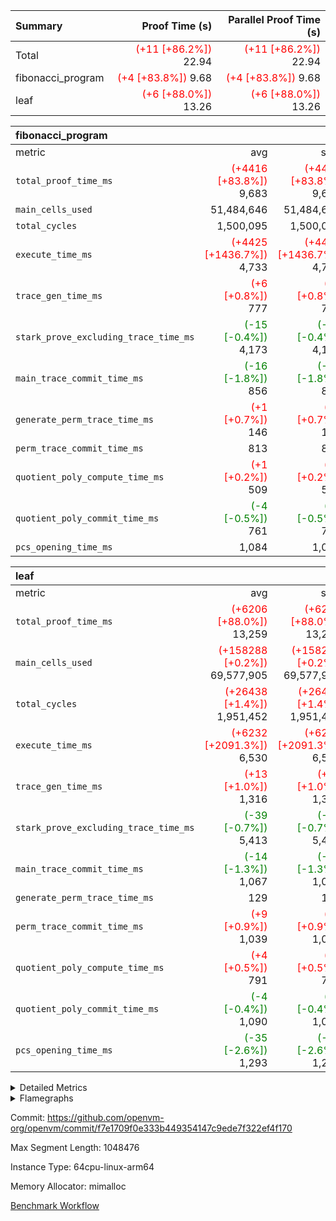 | Summary | Proof Time (s) | Parallel Proof Time (s) |
|:---|---:|---:|
| Total | <span style='color: red'>(+11 [+86.2%])</span> 22.94 | <span style='color: red'>(+11 [+86.2%])</span> 22.94 |
| fibonacci_program | <span style='color: red'>(+4 [+83.8%])</span> 9.68 | <span style='color: red'>(+4 [+83.8%])</span> 9.68 |
| leaf | <span style='color: red'>(+6 [+88.0%])</span> 13.26 | <span style='color: red'>(+6 [+88.0%])</span> 13.26 |


| fibonacci_program |||||
|:---|---:|---:|---:|---:|
|metric|avg|sum|max|min|
| `total_proof_time_ms ` | <span style='color: red'>(+4416 [+83.8%])</span> 9,683 | <span style='color: red'>(+4416 [+83.8%])</span> 9,683 | <span style='color: red'>(+4416 [+83.8%])</span> 9,683 | <span style='color: red'>(+4416 [+83.8%])</span> 9,683 |
| `main_cells_used     ` |  51,484,646 |  51,484,646 |  51,484,646 |  51,484,646 |
| `total_cycles        ` |  1,500,095 |  1,500,095 |  1,500,095 |  1,500,095 |
| `execute_time_ms     ` | <span style='color: red'>(+4425 [+1436.7%])</span> 4,733 | <span style='color: red'>(+4425 [+1436.7%])</span> 4,733 | <span style='color: red'>(+4425 [+1436.7%])</span> 4,733 | <span style='color: red'>(+4425 [+1436.7%])</span> 4,733 |
| `trace_gen_time_ms   ` | <span style='color: red'>(+6 [+0.8%])</span> 777 | <span style='color: red'>(+6 [+0.8%])</span> 777 | <span style='color: red'>(+6 [+0.8%])</span> 777 | <span style='color: red'>(+6 [+0.8%])</span> 777 |
| `stark_prove_excluding_trace_time_ms` | <span style='color: green'>(-15 [-0.4%])</span> 4,173 | <span style='color: green'>(-15 [-0.4%])</span> 4,173 | <span style='color: green'>(-15 [-0.4%])</span> 4,173 | <span style='color: green'>(-15 [-0.4%])</span> 4,173 |
| `main_trace_commit_time_ms` | <span style='color: green'>(-16 [-1.8%])</span> 856 | <span style='color: green'>(-16 [-1.8%])</span> 856 | <span style='color: green'>(-16 [-1.8%])</span> 856 | <span style='color: green'>(-16 [-1.8%])</span> 856 |
| `generate_perm_trace_time_ms` | <span style='color: red'>(+1 [+0.7%])</span> 146 | <span style='color: red'>(+1 [+0.7%])</span> 146 | <span style='color: red'>(+1 [+0.7%])</span> 146 | <span style='color: red'>(+1 [+0.7%])</span> 146 |
| `perm_trace_commit_time_ms` |  813 |  813 |  813 |  813 |
| `quotient_poly_compute_time_ms` | <span style='color: red'>(+1 [+0.2%])</span> 509 | <span style='color: red'>(+1 [+0.2%])</span> 509 | <span style='color: red'>(+1 [+0.2%])</span> 509 | <span style='color: red'>(+1 [+0.2%])</span> 509 |
| `quotient_poly_commit_time_ms` | <span style='color: green'>(-4 [-0.5%])</span> 761 | <span style='color: green'>(-4 [-0.5%])</span> 761 | <span style='color: green'>(-4 [-0.5%])</span> 761 | <span style='color: green'>(-4 [-0.5%])</span> 761 |
| `pcs_opening_time_ms ` |  1,084 |  1,084 |  1,084 |  1,084 |

| leaf |||||
|:---|---:|---:|---:|---:|
|metric|avg|sum|max|min|
| `total_proof_time_ms ` | <span style='color: red'>(+6206 [+88.0%])</span> 13,259 | <span style='color: red'>(+6206 [+88.0%])</span> 13,259 | <span style='color: red'>(+6206 [+88.0%])</span> 13,259 | <span style='color: red'>(+6206 [+88.0%])</span> 13,259 |
| `main_cells_used     ` | <span style='color: red'>(+158288 [+0.2%])</span> 69,577,905 | <span style='color: red'>(+158288 [+0.2%])</span> 69,577,905 | <span style='color: red'>(+158288 [+0.2%])</span> 69,577,905 | <span style='color: red'>(+158288 [+0.2%])</span> 69,577,905 |
| `total_cycles        ` | <span style='color: red'>(+26438 [+1.4%])</span> 1,951,452 | <span style='color: red'>(+26438 [+1.4%])</span> 1,951,452 | <span style='color: red'>(+26438 [+1.4%])</span> 1,951,452 | <span style='color: red'>(+26438 [+1.4%])</span> 1,951,452 |
| `execute_time_ms     ` | <span style='color: red'>(+6232 [+2091.3%])</span> 6,530 | <span style='color: red'>(+6232 [+2091.3%])</span> 6,530 | <span style='color: red'>(+6232 [+2091.3%])</span> 6,530 | <span style='color: red'>(+6232 [+2091.3%])</span> 6,530 |
| `trace_gen_time_ms   ` | <span style='color: red'>(+13 [+1.0%])</span> 1,316 | <span style='color: red'>(+13 [+1.0%])</span> 1,316 | <span style='color: red'>(+13 [+1.0%])</span> 1,316 | <span style='color: red'>(+13 [+1.0%])</span> 1,316 |
| `stark_prove_excluding_trace_time_ms` | <span style='color: green'>(-39 [-0.7%])</span> 5,413 | <span style='color: green'>(-39 [-0.7%])</span> 5,413 | <span style='color: green'>(-39 [-0.7%])</span> 5,413 | <span style='color: green'>(-39 [-0.7%])</span> 5,413 |
| `main_trace_commit_time_ms` | <span style='color: green'>(-14 [-1.3%])</span> 1,067 | <span style='color: green'>(-14 [-1.3%])</span> 1,067 | <span style='color: green'>(-14 [-1.3%])</span> 1,067 | <span style='color: green'>(-14 [-1.3%])</span> 1,067 |
| `generate_perm_trace_time_ms` |  129 |  129 |  129 |  129 |
| `perm_trace_commit_time_ms` | <span style='color: red'>(+9 [+0.9%])</span> 1,039 | <span style='color: red'>(+9 [+0.9%])</span> 1,039 | <span style='color: red'>(+9 [+0.9%])</span> 1,039 | <span style='color: red'>(+9 [+0.9%])</span> 1,039 |
| `quotient_poly_compute_time_ms` | <span style='color: red'>(+4 [+0.5%])</span> 791 | <span style='color: red'>(+4 [+0.5%])</span> 791 | <span style='color: red'>(+4 [+0.5%])</span> 791 | <span style='color: red'>(+4 [+0.5%])</span> 791 |
| `quotient_poly_commit_time_ms` | <span style='color: green'>(-4 [-0.4%])</span> 1,090 | <span style='color: green'>(-4 [-0.4%])</span> 1,090 | <span style='color: green'>(-4 [-0.4%])</span> 1,090 | <span style='color: green'>(-4 [-0.4%])</span> 1,090 |
| `pcs_opening_time_ms ` | <span style='color: green'>(-35 [-2.6%])</span> 1,293 | <span style='color: green'>(-35 [-2.6%])</span> 1,293 | <span style='color: green'>(-35 [-2.6%])</span> 1,293 | <span style='color: green'>(-35 [-2.6%])</span> 1,293 |



<details>
<summary>Detailed Metrics</summary>

| group | num_segments | keygen_time_ms | commit_exe_time_ms |
| --- | --- | --- | --- |
| fibonacci_program | 1 | 407 | 5 | 

| group | air_name | quotient_deg | interactions | constraints |
| --- | --- | --- | --- | --- |
| fibonacci_program | AccessAdapterAir<16> | 4 | 5 | 11 | 
| fibonacci_program | AccessAdapterAir<2> | 4 | 5 | 11 | 
| fibonacci_program | AccessAdapterAir<32> | 4 | 5 | 11 | 
| fibonacci_program | AccessAdapterAir<4> | 4 | 5 | 11 | 
| fibonacci_program | AccessAdapterAir<64> | 4 | 5 | 11 | 
| fibonacci_program | AccessAdapterAir<8> | 4 | 5 | 11 | 
| fibonacci_program | BitwiseOperationLookupAir<8> | 2 | 2 | 4 | 
| fibonacci_program | MemoryMerkleAir<8> | 4 | 4 | 38 | 
| fibonacci_program | PersistentBoundaryAir<8> | 4 | 3 | 5 | 
| fibonacci_program | PhantomAir | 4 | 3 | 4 | 
| fibonacci_program | Poseidon2PeripheryAir<BabyBearParameters>, 1> | 2 | 1 | 286 | 
| fibonacci_program | ProgramAir | 1 | 1 | 4 | 
| fibonacci_program | RangeTupleCheckerAir<2> | 1 | 1 | 4 | 
| fibonacci_program | Rv32HintStoreAir | 4 | 19 | 21 | 
| fibonacci_program | VariableRangeCheckerAir | 1 | 1 | 4 | 
| fibonacci_program | VmAirWrapper<Rv32BaseAluAdapterAir, BaseAluCoreAir<4, 8> | 4 | 19 | 30 | 
| fibonacci_program | VmAirWrapper<Rv32BaseAluAdapterAir, LessThanCoreAir<4, 8> | 4 | 17 | 35 | 
| fibonacci_program | VmAirWrapper<Rv32BaseAluAdapterAir, ShiftCoreAir<4, 8> | 4 | 23 | 84 | 
| fibonacci_program | VmAirWrapper<Rv32BranchAdapterAir, BranchEqualCoreAir<4> | 4 | 11 | 17 | 
| fibonacci_program | VmAirWrapper<Rv32BranchAdapterAir, BranchLessThanCoreAir<4, 8> | 4 | 13 | 32 | 
| fibonacci_program | VmAirWrapper<Rv32CondRdWriteAdapterAir, Rv32JalLuiCoreAir> | 4 | 10 | 15 | 
| fibonacci_program | VmAirWrapper<Rv32JalrAdapterAir, Rv32JalrCoreAir> | 4 | 16 | 16 | 
| fibonacci_program | VmAirWrapper<Rv32LoadStoreAdapterAir, LoadSignExtendCoreAir<4, 8> | 4 | 18 | 21 | 
| fibonacci_program | VmAirWrapper<Rv32LoadStoreAdapterAir, LoadStoreCoreAir<4> | 4 | 17 | 27 | 
| fibonacci_program | VmAirWrapper<Rv32MultAdapterAir, DivRemCoreAir<4, 8> | 4 | 25 | 72 | 
| fibonacci_program | VmAirWrapper<Rv32MultAdapterAir, MulHCoreAir<4, 8> | 4 | 24 | 23 | 
| fibonacci_program | VmAirWrapper<Rv32MultAdapterAir, MultiplicationCoreAir<4, 8> | 4 | 19 | 13 | 
| fibonacci_program | VmAirWrapper<Rv32RdWriteAdapterAir, Rv32AuipcCoreAir> | 4 | 11 | 12 | 
| fibonacci_program | VmConnectorAir | 4 | 3 | 8 | 
| leaf | AccessAdapterAir<2> | 4 | 5 | 11 | 
| leaf | AccessAdapterAir<4> | 4 | 5 | 11 | 
| leaf | AccessAdapterAir<8> | 4 | 5 | 11 | 
| leaf | FriReducedOpeningAir | 4 | 31 | 52 | 
| leaf | NativePoseidon2Air<BabyBearParameters>, 1> | 4 | 176 | 555 | 
| leaf | PhantomAir | 4 | 3 | 4 | 
| leaf | ProgramAir | 1 | 1 | 4 | 
| leaf | VariableRangeCheckerAir | 1 | 1 | 4 | 
| leaf | VmAirWrapper<AluNativeAdapterAir, FieldArithmeticCoreAir> | 4 | 15 | 23 | 
| leaf | VmAirWrapper<BranchNativeAdapterAir, BranchEqualCoreAir<1> | 4 | 11 | 22 | 
| leaf | VmAirWrapper<JalNativeAdapterAir, JalCoreAir> | 4 | 7 | 6 | 
| leaf | VmAirWrapper<NativeAdapterAir<2, 0>, PublicValuesCoreAir> | 4 | 11 | 23 | 
| leaf | VmAirWrapper<NativeLoadStoreAdapterAir<1>, NativeLoadStoreCoreAir<1> | 4 | 15 | 16 | 
| leaf | VmAirWrapper<NativeLoadStoreAdapterAir<4>, NativeLoadStoreCoreAir<4> | 4 | 15 | 16 | 
| leaf | VmAirWrapper<NativeVectorizedAdapterAir<4>, FieldExtensionCoreAir> | 4 | 15 | 23 | 
| leaf | VmConnectorAir | 4 | 3 | 8 | 
| leaf | VolatileBoundaryAir | 4 | 4 | 16 | 

| group | air_name | dsl_ir | idx | opcode | cells_used |
| --- | --- | --- | --- | --- | --- |
| leaf | <AluNativeAdapterAir,FieldArithmeticCoreAir> |  | 0 | ADD | 29 | 
| leaf | <AluNativeAdapterAir,FieldArithmeticCoreAir> | AddEFFI | 0 | ADD | 36,424 | 
| leaf | <AluNativeAdapterAir,FieldArithmeticCoreAir> | AddEFI | 0 | ADD | 19,604 | 
| leaf | <AluNativeAdapterAir,FieldArithmeticCoreAir> | AddEI | 0 | ADD | 872,320 | 
| leaf | <AluNativeAdapterAir,FieldArithmeticCoreAir> | AddF | 0 | ADD | 151,235 | 
| leaf | <AluNativeAdapterAir,FieldArithmeticCoreAir> | AddFI | 0 | ADD | 456,228 | 
| leaf | <AluNativeAdapterAir,FieldArithmeticCoreAir> | AddV | 0 | ADD | 1,238,532 | 
| leaf | <AluNativeAdapterAir,FieldArithmeticCoreAir> | AddVI | 0 | ADD | 2,889,096 | 
| leaf | <AluNativeAdapterAir,FieldArithmeticCoreAir> | Alloc | 0 | ADD | 3,122,198 | 
| leaf | <AluNativeAdapterAir,FieldArithmeticCoreAir> | Alloc | 0 | MUL | 863,678 | 
| leaf | <AluNativeAdapterAir,FieldArithmeticCoreAir> | CastFV | 0 | ADD | 4,350 | 
| leaf | <AluNativeAdapterAir,FieldArithmeticCoreAir> | DivEIN | 0 | ADD | 22,156 | 
| leaf | <AluNativeAdapterAir,FieldArithmeticCoreAir> | DivF | 0 | DIV | 214,368 | 
| leaf | <AluNativeAdapterAir,FieldArithmeticCoreAir> | DivFIN | 0 | DIV | 11,629 | 
| leaf | <AluNativeAdapterAir,FieldArithmeticCoreAir> | ImmE | 0 | ADD | 94,192 | 
| leaf | <AluNativeAdapterAir,FieldArithmeticCoreAir> | ImmF | 0 | ADD | 181,105 | 
| leaf | <AluNativeAdapterAir,FieldArithmeticCoreAir> | ImmV | 0 | ADD | 155,759 | 
| leaf | <AluNativeAdapterAir,FieldArithmeticCoreAir> | LoadE | 0 | ADD | 331,296 | 
| leaf | <AluNativeAdapterAir,FieldArithmeticCoreAir> | LoadE | 0 | MUL | 331,296 | 
| leaf | <AluNativeAdapterAir,FieldArithmeticCoreAir> | LoadF | 0 | ADD | 432,448 | 
| leaf | <AluNativeAdapterAir,FieldArithmeticCoreAir> | LoadF | 0 | MUL | 288,231 | 
| leaf | <AluNativeAdapterAir,FieldArithmeticCoreAir> | LoadHeapPtr | 0 | ADD | 29 | 
| leaf | <AluNativeAdapterAir,FieldArithmeticCoreAir> | LoadV | 0 | ADD | 1,441,445 | 
| leaf | <AluNativeAdapterAir,FieldArithmeticCoreAir> | LoadV | 0 | MUL | 1,291,254 | 
| leaf | <AluNativeAdapterAir,FieldArithmeticCoreAir> | MulEF | 0 | MUL | 141,752 | 
| leaf | <AluNativeAdapterAir,FieldArithmeticCoreAir> | MulEFI | 0 | MUL | 14,848 | 
| leaf | <AluNativeAdapterAir,FieldArithmeticCoreAir> | MulEI | 0 | ADD | 114,956 | 
| leaf | <AluNativeAdapterAir,FieldArithmeticCoreAir> | MulF | 0 | MUL | 1,000,471 | 
| leaf | <AluNativeAdapterAir,FieldArithmeticCoreAir> | MulFI | 0 | MUL | 134,502 | 
| leaf | <AluNativeAdapterAir,FieldArithmeticCoreAir> | MulVI | 0 | MUL | 347,188 | 
| leaf | <AluNativeAdapterAir,FieldArithmeticCoreAir> | NegE | 0 | MUL | 4,408 | 
| leaf | <AluNativeAdapterAir,FieldArithmeticCoreAir> | StoreE | 0 | ADD | 282,576 | 
| leaf | <AluNativeAdapterAir,FieldArithmeticCoreAir> | StoreE | 0 | MUL | 282,576 | 
| leaf | <AluNativeAdapterAir,FieldArithmeticCoreAir> | StoreF | 0 | ADD | 28,768 | 
| leaf | <AluNativeAdapterAir,FieldArithmeticCoreAir> | StoreF | 0 | MUL | 17,980 | 
| leaf | <AluNativeAdapterAir,FieldArithmeticCoreAir> | StoreHeapPtr | 0 | ADD | 29 | 
| leaf | <AluNativeAdapterAir,FieldArithmeticCoreAir> | StoreV | 0 | ADD | 437,001 | 
| leaf | <AluNativeAdapterAir,FieldArithmeticCoreAir> | StoreV | 0 | MUL | 293,567 | 
| leaf | <AluNativeAdapterAir,FieldArithmeticCoreAir> | SubEF | 0 | ADD | 549,492 | 
| leaf | <AluNativeAdapterAir,FieldArithmeticCoreAir> | SubEF | 0 | SUB | 183,164 | 
| leaf | <AluNativeAdapterAir,FieldArithmeticCoreAir> | SubEFI | 0 | ADD | 8,700 | 
| leaf | <AluNativeAdapterAir,FieldArithmeticCoreAir> | SubEI | 0 | ADD | 44,312 | 
| leaf | <AluNativeAdapterAir,FieldArithmeticCoreAir> | SubFI | 0 | SUB | 133,951 | 
| leaf | <AluNativeAdapterAir,FieldArithmeticCoreAir> | SubV | 0 | SUB | 197,867 | 
| leaf | <AluNativeAdapterAir,FieldArithmeticCoreAir> | SubVI | 0 | SUB | 28,971 | 
| leaf | <AluNativeAdapterAir,FieldArithmeticCoreAir> | SubVIN | 0 | SUB | 24,360 | 
| leaf | <AluNativeAdapterAir,FieldArithmeticCoreAir> | UnsafeCastVF | 0 | ADD | 3,625 | 
| leaf | <AluNativeAdapterAir,FieldArithmeticCoreAir> | ZipFor | 0 | ADD | 9,290,759 | 
| leaf | <BranchNativeAdapterAir,BranchEqualCoreAir<1>> | AssertEqE | 0 | BNE | 5,612 | 
| leaf | <BranchNativeAdapterAir,BranchEqualCoreAir<1>> | AssertEqEI | 0 | BNE | 92 | 
| leaf | <BranchNativeAdapterAir,BranchEqualCoreAir<1>> | AssertEqF | 0 | BNE | 109,848 | 
| leaf | <BranchNativeAdapterAir,BranchEqualCoreAir<1>> | AssertEqV | 0 | BNE | 33,764 | 
| leaf | <BranchNativeAdapterAir,BranchEqualCoreAir<1>> | AssertEqVI | 0 | BNE | 5,957 | 
| leaf | <BranchNativeAdapterAir,BranchEqualCoreAir<1>> | AssertNonZero | 0 | BEQ | 23 | 
| leaf | <BranchNativeAdapterAir,BranchEqualCoreAir<1>> | IfEq | 0 | BNE | 3,220 | 
| leaf | <BranchNativeAdapterAir,BranchEqualCoreAir<1>> | IfEqI | 0 | BNE | 580,773 | 
| leaf | <BranchNativeAdapterAir,BranchEqualCoreAir<1>> | IfNe | 0 | BEQ | 3,289 | 
| leaf | <BranchNativeAdapterAir,BranchEqualCoreAir<1>> | IfNeI | 0 | BEQ | 2,185 | 
| leaf | <BranchNativeAdapterAir,BranchEqualCoreAir<1>> | ZipFor | 0 | BNE | 6,703,511 | 
| leaf | <JalNativeAdapterAir,JalCoreAir> |  | 0 | JAL | 9 | 
| leaf | <JalNativeAdapterAir,JalCoreAir> | IfEqI | 0 | JAL | 79,110 | 
| leaf | <JalNativeAdapterAir,JalCoreAir> | IfNe | 0 | JAL | 27 | 
| leaf | <JalNativeAdapterAir,JalCoreAir> | ZipFor | 0 | JAL | 297,801 | 
| leaf | <NativeAdapterAir<2, 0>,PublicValuesCoreAir> | Publish | 0 | PUBLISH | 828 | 
| leaf | <NativeLoadStoreAdapterAir<1>,NativeLoadStoreCoreAir<1>> | LoadF | 0 | LOADW | 679,008 | 
| leaf | <NativeLoadStoreAdapterAir<1>,NativeLoadStoreCoreAir<1>> | LoadV | 0 | LOADW | 3,290,672 | 
| leaf | <NativeLoadStoreAdapterAir<1>,NativeLoadStoreCoreAir<1>> | StoreF | 0 | STOREW | 196,746 | 
| leaf | <NativeLoadStoreAdapterAir<1>,NativeLoadStoreCoreAir<1>> | StoreHintWord | 0 | HINT_STOREW | 4,826,910 | 
| leaf | <NativeLoadStoreAdapterAir<1>,NativeLoadStoreCoreAir<1>> | StoreV | 0 | STOREW | 1,363,296 | 
| leaf | <NativeLoadStoreAdapterAir<4>,NativeLoadStoreCoreAir<4>> | LoadE | 0 | LOADW | 838,488 | 
| leaf | <NativeLoadStoreAdapterAir<4>,NativeLoadStoreCoreAir<4>> | StoreE | 0 | STOREW | 470,363 | 
| leaf | <NativeVectorizedAdapterAir<4>,FieldExtensionCoreAir> | AddE | 0 | FE4ADD | 488,072 | 
| leaf | <NativeVectorizedAdapterAir<4>,FieldExtensionCoreAir> | DivE | 0 | BBE4DIV | 271,168 | 
| leaf | <NativeVectorizedAdapterAir<4>,FieldExtensionCoreAir> | DivEIN | 0 | BBE4DIV | 7,258 | 
| leaf | <NativeVectorizedAdapterAir<4>,FieldExtensionCoreAir> | MulE | 0 | BBE4MUL | 915,154 | 
| leaf | <NativeVectorizedAdapterAir<4>,FieldExtensionCoreAir> | MulEI | 0 | BBE4MUL | 37,658 | 
| leaf | <NativeVectorizedAdapterAir<4>,FieldExtensionCoreAir> | SubE | 0 | FE4SUB | 120,574 | 
| leaf | FriReducedOpeningAir | FriReducedOpening | 0 | FRI_REDUCED_OPENING | 2,574,600 | 
| leaf | PhantomAir | CT-ExtractPublicValuesCommit | 0 | PHANTOM | 12 | 
| leaf | PhantomAir | CT-HintOpenedValues | 0 | PHANTOM | 4,032 | 
| leaf | PhantomAir | CT-HintOpening | 0 | PHANTOM | 12 | 
| leaf | PhantomAir | CT-HintOpeningProof | 0 | PHANTOM | 4,032 | 
| leaf | PhantomAir | CT-InitializePcsConst | 0 | PHANTOM | 12 | 
| leaf | PhantomAir | CT-ReadProofsFromInput | 0 | PHANTOM | 12 | 
| leaf | PhantomAir | CT-VerifyProofs | 0 | PHANTOM | 12 | 
| leaf | PhantomAir | CT-cache-generator-powers | 0 | PHANTOM | 4,032 | 
| leaf | PhantomAir | CT-compute-reduced-opening | 0 | PHANTOM | 4,032 | 
| leaf | PhantomAir | CT-exp-reverse-bits-len | 0 | PHANTOM | 53,424 | 
| leaf | PhantomAir | CT-pre-compute-alpha-pows | 0 | PHANTOM | 12 | 
| leaf | PhantomAir | CT-single-reduced-opening-eval | 0 | PHANTOM | 75,096 | 
| leaf | PhantomAir | CT-stage-c-build-rounds | 0 | PHANTOM | 12 | 
| leaf | PhantomAir | CT-stage-d-verifier-verify | 0 | PHANTOM | 12 | 
| leaf | PhantomAir | CT-stage-d-verify-pcs | 0 | PHANTOM | 12 | 
| leaf | PhantomAir | CT-stage-e-verify-constraints | 0 | PHANTOM | 12 | 
| leaf | PhantomAir | CT-verify-batch | 0 | PHANTOM | 4,032 | 
| leaf | PhantomAir | CT-verify-batch-ext | 0 | PHANTOM | 10,080 | 
| leaf | PhantomAir | CT-verify-query | 0 | PHANTOM | 504 | 
| leaf | PhantomAir | HintBitsF | 0 | PHANTOM | 894 | 
| leaf | PhantomAir | HintInputVec | 0 | PHANTOM | 144,294 | 
| leaf | VerifyBatchAir | Poseidon2CompressBabyBear | 0 | COMP_POS2 | 10,773 | 
| leaf | VerifyBatchAir | Poseidon2PermuteBabyBear | 0 | PERM_POS2 | 20,349 | 
| leaf | VerifyBatchAir | VerifyBatchExt | 0 | VERIFY_BATCH | 4,524,660 | 
| leaf | VerifyBatchAir | VerifyBatchFelt | 0 | VERIFY_BATCH | 5,815,026 | 

| group | air_name | dsl_ir | opcode | segment | cells_used |
| --- | --- | --- | --- | --- | --- |
| fibonacci_program | <Rv32BaseAluAdapterAir,BaseAluCoreAir<4, 8>> |  | ADD | 0 | 32,401,224 | 
| fibonacci_program | <Rv32BaseAluAdapterAir,BaseAluCoreAir<4, 8>> |  | AND | 0 | 108 | 
| fibonacci_program | <Rv32BaseAluAdapterAir,BaseAluCoreAir<4, 8>> |  | OR | 0 | 36 | 
| fibonacci_program | <Rv32BaseAluAdapterAir,BaseAluCoreAir<4, 8>> |  | SUB | 0 | 72 | 
| fibonacci_program | <Rv32BaseAluAdapterAir,BaseAluCoreAir<4, 8>> |  | XOR | 0 | 72 | 
| fibonacci_program | <Rv32BaseAluAdapterAir,LessThanCoreAir<4, 8>> |  | SLTU | 0 | 11,100,074 | 
| fibonacci_program | <Rv32BranchAdapterAir,BranchEqualCoreAir<4>> |  | BEQ | 0 | 2,600,078 | 
| fibonacci_program | <Rv32BranchAdapterAir,BranchEqualCoreAir<4>> |  | BNE | 0 | 2,600,026 | 
| fibonacci_program | <Rv32BranchAdapterAir,BranchLessThanCoreAir<4, 8>> |  | BGEU | 0 | 32 | 
| fibonacci_program | <Rv32BranchAdapterAir,BranchLessThanCoreAir<4, 8>> |  | BLTU | 0 | 96 | 
| fibonacci_program | <Rv32CondRdWriteAdapterAir,Rv32JalLuiCoreAir> |  | JAL | 0 | 1,800,018 | 
| fibonacci_program | <Rv32CondRdWriteAdapterAir,Rv32JalLuiCoreAir> |  | LUI | 0 | 108 | 
| fibonacci_program | <Rv32JalrAdapterAir,Rv32JalrCoreAir> |  | JALR | 0 | 252 | 
| fibonacci_program | <Rv32LoadStoreAdapterAir,LoadStoreCoreAir<4>> |  | LOADW | 0 | 280 | 
| fibonacci_program | <Rv32LoadStoreAdapterAir,LoadStoreCoreAir<4>> |  | STOREW | 0 | 320 | 
| fibonacci_program | <Rv32RdWriteAdapterAir,Rv32AuipcCoreAir> |  | AUIPC | 0 | 126 | 
| fibonacci_program | PhantomAir |  | PHANTOM | 0 | 12 | 
| fibonacci_program | Rv32HintStoreAir |  | HINT_BUFFER | 0 | 64 | 
| fibonacci_program | Rv32HintStoreAir |  | HINT_STOREW | 0 | 32 | 

| group | air_name | idx | rows | prep_cols | perm_cols | main_cols | cells |
| --- | --- | --- | --- | --- | --- | --- | --- |
| leaf | AccessAdapterAir<2> | 0 | 262,144 |  | 12 | 11 | 6,029,312 | 
| leaf | AccessAdapterAir<4> | 0 | 131,072 |  | 12 | 13 | 3,276,800 | 
| leaf | AccessAdapterAir<8> | 0 | 512 |  | 12 | 17 | 14,848 | 
| leaf | FriReducedOpeningAir | 0 | 131,072 |  | 36 | 25 | 7,995,392 | 
| leaf | NativePoseidon2Air<BabyBearParameters>, 1> | 0 | 32,768 |  | 216 | 399 | 20,152,320 | 
| leaf | PhantomAir | 0 | 65,536 |  | 8 | 6 | 917,504 | 
| leaf | ProgramAir | 0 | 131,072 |  | 8 | 10 | 2,359,296 | 
| leaf | VariableRangeCheckerAir | 0 | 262,144 | 2 | 8 | 1 | 2,359,296 | 
| leaf | VmAirWrapper<AluNativeAdapterAir, FieldArithmeticCoreAir> | 0 | 1,048,576 |  | 20 | 29 | 51,380,224 | 
| leaf | VmAirWrapper<BranchNativeAdapterAir, BranchEqualCoreAir<1> | 0 | 524,288 |  | 16 | 23 | 20,447,232 | 
| leaf | VmAirWrapper<JalNativeAdapterAir, JalCoreAir> | 0 | 65,536 |  | 12 | 9 | 1,376,256 | 
| leaf | VmAirWrapper<NativeAdapterAir<2, 0>, PublicValuesCoreAir> | 0 | 64 |  | 16 | 23 | 2,496 | 
| leaf | VmAirWrapper<NativeLoadStoreAdapterAir<1>, NativeLoadStoreCoreAir<1> | 0 | 524,288 |  | 24 | 22 | 24,117,248 | 
| leaf | VmAirWrapper<NativeLoadStoreAdapterAir<4>, NativeLoadStoreCoreAir<4> | 0 | 65,536 |  | 24 | 31 | 3,604,480 | 
| leaf | VmAirWrapper<NativeVectorizedAdapterAir<4>, FieldExtensionCoreAir> | 0 | 65,536 |  | 20 | 38 | 3,801,088 | 
| leaf | VmConnectorAir | 0 | 2 | 1 | 8 | 4 | 24 | 
| leaf | VolatileBoundaryAir | 0 | 524,288 |  | 8 | 11 | 9,961,472 | 

| group | air_name | segment | rows | prep_cols | perm_cols | main_cols | cells |
| --- | --- | --- | --- | --- | --- | --- | --- |
| fibonacci_program | AccessAdapterAir<8> | 0 | 32 |  | 12 | 17 | 928 | 
| fibonacci_program | BitwiseOperationLookupAir<8> | 0 | 65,536 | 3 | 8 | 2 | 655,360 | 
| fibonacci_program | MemoryMerkleAir<8> | 0 | 256 |  | 12 | 32 | 11,264 | 
| fibonacci_program | PersistentBoundaryAir<8> | 0 | 32 |  | 8 | 20 | 896 | 
| fibonacci_program | PhantomAir | 0 | 2 |  | 8 | 6 | 28 | 
| fibonacci_program | Poseidon2PeripheryAir<BabyBearParameters>, 1> | 0 | 256 |  | 8 | 300 | 78,848 | 
| fibonacci_program | ProgramAir | 0 | 4,096 |  | 8 | 10 | 73,728 | 
| fibonacci_program | RangeTupleCheckerAir<2> | 0 | 524,288 | 2 | 8 | 1 | 4,718,592 | 
| fibonacci_program | Rv32HintStoreAir | 0 | 4 |  | 24 | 32 | 224 | 
| fibonacci_program | VariableRangeCheckerAir | 0 | 262,144 | 2 | 8 | 1 | 2,359,296 | 
| fibonacci_program | VmAirWrapper<Rv32BaseAluAdapterAir, BaseAluCoreAir<4, 8> | 0 | 1,048,576 |  | 28 | 36 | 67,108,864 | 
| fibonacci_program | VmAirWrapper<Rv32BaseAluAdapterAir, LessThanCoreAir<4, 8> | 0 | 524,288 |  | 24 | 37 | 31,981,568 | 
| fibonacci_program | VmAirWrapper<Rv32BranchAdapterAir, BranchEqualCoreAir<4> | 0 | 262,144 |  | 16 | 26 | 11,010,048 | 
| fibonacci_program | VmAirWrapper<Rv32BranchAdapterAir, BranchLessThanCoreAir<4, 8> | 0 | 4 |  | 20 | 32 | 208 | 
| fibonacci_program | VmAirWrapper<Rv32CondRdWriteAdapterAir, Rv32JalLuiCoreAir> | 0 | 131,072 |  | 16 | 18 | 4,456,448 | 
| fibonacci_program | VmAirWrapper<Rv32JalrAdapterAir, Rv32JalrCoreAir> | 0 | 16 |  | 20 | 28 | 768 | 
| fibonacci_program | VmAirWrapper<Rv32LoadStoreAdapterAir, LoadStoreCoreAir<4> | 0 | 16 |  | 28 | 40 | 1,088 | 
| fibonacci_program | VmAirWrapper<Rv32RdWriteAdapterAir, Rv32AuipcCoreAir> | 0 | 8 |  | 16 | 21 | 296 | 
| fibonacci_program | VmConnectorAir | 0 | 2 | 1 | 8 | 4 | 24 | 

| group | chip_name | idx | rows_used |
| --- | --- | --- | --- |
| leaf | <AluNativeAdapterAir,FieldArithmeticCoreAir> | 0 | 966,026 | 
| leaf | <BranchNativeAdapterAir,BranchEqualCoreAir<1>> | 0 | 323,838 | 
| leaf | <JalNativeAdapterAir,JalCoreAir> | 0 | 41,883 | 
| leaf | <NativeAdapterAir<2, 0>,PublicValuesCoreAir> | 0 | 36 | 
| leaf | <NativeLoadStoreAdapterAir<1>,NativeLoadStoreCoreAir<1>> | 0 | 470,756 | 
| leaf | <NativeLoadStoreAdapterAir<4>,NativeLoadStoreCoreAir<4>> | 0 | 42,221 | 
| leaf | <NativeVectorizedAdapterAir<4>,FieldExtensionCoreAir> | 0 | 48,418 | 
| leaf | AccessAdapter<2> | 0 | 173,102 | 
| leaf | AccessAdapter<4> | 0 | 81,260 | 
| leaf | AccessAdapter<8> | 0 | 322 | 
| leaf | Boundary | 0 | 333,148 | 
| leaf | FriReducedOpeningAir | 0 | 102,984 | 
| leaf | PhantomAir | 0 | 50,762 | 
| leaf | ProgramChip | 0 | 88,999 | 
| leaf | VariableRangeCheckerAir | 0 | 262,144 | 
| leaf | VerifyBatchAir | 0 | 25,992 | 
| leaf | VmConnectorAir | 0 | 2 | 

| group | chip_name | segment | rows_used |
| --- | --- | --- | --- |
| fibonacci_program | <Rv32BaseAluAdapterAir,BaseAluCoreAir<4, 8>> | 0 | 900,042 | 
| fibonacci_program | <Rv32BaseAluAdapterAir,LessThanCoreAir<4, 8>> | 0 | 300,002 | 
| fibonacci_program | <Rv32BranchAdapterAir,BranchEqualCoreAir<4>> | 0 | 200,004 | 
| fibonacci_program | <Rv32BranchAdapterAir,BranchLessThanCoreAir<4, 8>> | 0 | 4 | 
| fibonacci_program | <Rv32CondRdWriteAdapterAir,Rv32JalLuiCoreAir> | 0 | 100,007 | 
| fibonacci_program | <Rv32JalrAdapterAir,Rv32JalrCoreAir> | 0 | 9 | 
| fibonacci_program | <Rv32LoadStoreAdapterAir,LoadStoreCoreAir<4>> | 0 | 15 | 
| fibonacci_program | <Rv32RdWriteAdapterAir,Rv32AuipcCoreAir> | 0 | 7 | 
| fibonacci_program | AccessAdapter<8> | 0 | 30 | 
| fibonacci_program | Arc<BabyBearParameters>, 1> | 0 | 175 | 
| fibonacci_program | BitwiseOperationLookupAir<8> | 0 | 65,536 | 
| fibonacci_program | Boundary | 0 | 30 | 
| fibonacci_program | Merkle | 0 | 226 | 
| fibonacci_program | PhantomAir | 0 | 2 | 
| fibonacci_program | ProgramChip | 0 | 3,241 | 
| fibonacci_program | RangeTupleCheckerAir<2> | 0 | 524,288 | 
| fibonacci_program | Rv32HintStoreAir | 0 | 3 | 
| fibonacci_program | VariableRangeCheckerAir | 0 | 262,144 | 
| fibonacci_program | VmConnectorAir | 0 | 2 | 

| group | dsl_ir | idx | opcode | frequency |
| --- | --- | --- | --- | --- |
| leaf |  | 0 | ADD | 2 | 
| leaf |  | 0 | JAL | 1 | 
| leaf | AddE | 0 | FE4ADD | 12,844 | 
| leaf | AddEFFI | 0 | ADD | 1,256 | 
| leaf | AddEFI | 0 | ADD | 676 | 
| leaf | AddEI | 0 | ADD | 30,080 | 
| leaf | AddF | 0 | ADD | 5,215 | 
| leaf | AddFI | 0 | ADD | 15,732 | 
| leaf | AddV | 0 | ADD | 42,708 | 
| leaf | AddVI | 0 | ADD | 99,624 | 
| leaf | Alloc | 0 | ADD | 107,662 | 
| leaf | Alloc | 0 | MUL | 29,782 | 
| leaf | AssertEqE | 0 | BNE | 244 | 
| leaf | AssertEqEI | 0 | BNE | 4 | 
| leaf | AssertEqF | 0 | BNE | 4,776 | 
| leaf | AssertEqV | 0 | BNE | 1,468 | 
| leaf | AssertEqVI | 0 | BNE | 259 | 
| leaf | AssertNonZero | 0 | BEQ | 1 | 
| leaf | CT-ExtractPublicValuesCommit | 0 | PHANTOM | 2 | 
| leaf | CT-HintOpenedValues | 0 | PHANTOM | 672 | 
| leaf | CT-HintOpening | 0 | PHANTOM | 2 | 
| leaf | CT-HintOpeningProof | 0 | PHANTOM | 672 | 
| leaf | CT-InitializePcsConst | 0 | PHANTOM | 2 | 
| leaf | CT-ReadProofsFromInput | 0 | PHANTOM | 2 | 
| leaf | CT-VerifyProofs | 0 | PHANTOM | 2 | 
| leaf | CT-cache-generator-powers | 0 | PHANTOM | 672 | 
| leaf | CT-compute-reduced-opening | 0 | PHANTOM | 672 | 
| leaf | CT-exp-reverse-bits-len | 0 | PHANTOM | 8,904 | 
| leaf | CT-pre-compute-alpha-pows | 0 | PHANTOM | 2 | 
| leaf | CT-single-reduced-opening-eval | 0 | PHANTOM | 12,516 | 
| leaf | CT-stage-c-build-rounds | 0 | PHANTOM | 2 | 
| leaf | CT-stage-d-verifier-verify | 0 | PHANTOM | 2 | 
| leaf | CT-stage-d-verify-pcs | 0 | PHANTOM | 2 | 
| leaf | CT-stage-e-verify-constraints | 0 | PHANTOM | 2 | 
| leaf | CT-verify-batch | 0 | PHANTOM | 672 | 
| leaf | CT-verify-batch-ext | 0 | PHANTOM | 1,680 | 
| leaf | CT-verify-query | 0 | PHANTOM | 84 | 
| leaf | CastFV | 0 | ADD | 150 | 
| leaf | DivE | 0 | BBE4DIV | 7,136 | 
| leaf | DivEIN | 0 | ADD | 764 | 
| leaf | DivEIN | 0 | BBE4DIV | 191 | 
| leaf | DivF | 0 | DIV | 7,392 | 
| leaf | DivFIN | 0 | DIV | 401 | 
| leaf | FriReducedOpening | 0 | FRI_REDUCED_OPENING | 6,258 | 
| leaf | HintBitsF | 0 | PHANTOM | 149 | 
| leaf | HintInputVec | 0 | PHANTOM | 24,049 | 
| leaf | IfEq | 0 | BNE | 140 | 
| leaf | IfEqI | 0 | BNE | 25,251 | 
| leaf | IfEqI | 0 | JAL | 8,790 | 
| leaf | IfNe | 0 | BEQ | 143 | 
| leaf | IfNe | 0 | JAL | 3 | 
| leaf | IfNeI | 0 | BEQ | 95 | 
| leaf | ImmE | 0 | ADD | 3,248 | 
| leaf | ImmF | 0 | ADD | 6,245 | 
| leaf | ImmV | 0 | ADD | 5,371 | 
| leaf | LoadE | 0 | ADD | 11,424 | 
| leaf | LoadE | 0 | LOADW | 27,048 | 
| leaf | LoadE | 0 | MUL | 11,424 | 
| leaf | LoadF | 0 | ADD | 14,912 | 
| leaf | LoadF | 0 | LOADW | 30,864 | 
| leaf | LoadF | 0 | MUL | 9,939 | 
| leaf | LoadHeapPtr | 0 | ADD | 1 | 
| leaf | LoadV | 0 | ADD | 49,705 | 
| leaf | LoadV | 0 | LOADW | 149,576 | 
| leaf | LoadV | 0 | MUL | 44,526 | 
| leaf | MulE | 0 | BBE4MUL | 24,083 | 
| leaf | MulEF | 0 | MUL | 4,888 | 
| leaf | MulEFI | 0 | MUL | 512 | 
| leaf | MulEI | 0 | ADD | 3,964 | 
| leaf | MulEI | 0 | BBE4MUL | 991 | 
| leaf | MulF | 0 | MUL | 34,499 | 
| leaf | MulFI | 0 | MUL | 4,638 | 
| leaf | MulVI | 0 | MUL | 11,972 | 
| leaf | NegE | 0 | MUL | 152 | 
| leaf | Poseidon2CompressBabyBear | 0 | COMP_POS2 | 27 | 
| leaf | Poseidon2PermuteBabyBear | 0 | PERM_POS2 | 51 | 
| leaf | Publish | 0 | PUBLISH | 36 | 
| leaf | StoreE | 0 | ADD | 9,744 | 
| leaf | StoreE | 0 | MUL | 9,744 | 
| leaf | StoreE | 0 | STOREW | 15,173 | 
| leaf | StoreF | 0 | ADD | 992 | 
| leaf | StoreF | 0 | MUL | 620 | 
| leaf | StoreF | 0 | STOREW | 8,943 | 
| leaf | StoreHeapPtr | 0 | ADD | 1 | 
| leaf | StoreHintWord | 0 | HINT_STOREW | 219,405 | 
| leaf | StoreV | 0 | ADD | 15,069 | 
| leaf | StoreV | 0 | MUL | 10,123 | 
| leaf | StoreV | 0 | STOREW | 61,968 | 
| leaf | SubE | 0 | FE4SUB | 3,173 | 
| leaf | SubEF | 0 | ADD | 18,948 | 
| leaf | SubEF | 0 | SUB | 6,316 | 
| leaf | SubEFI | 0 | ADD | 300 | 
| leaf | SubEI | 0 | ADD | 1,528 | 
| leaf | SubFI | 0 | SUB | 4,619 | 
| leaf | SubV | 0 | SUB | 6,823 | 
| leaf | SubVI | 0 | SUB | 999 | 
| leaf | SubVIN | 0 | SUB | 840 | 
| leaf | UnsafeCastVF | 0 | ADD | 125 | 
| leaf | VerifyBatchExt | 0 | VERIFY_BATCH | 840 | 
| leaf | VerifyBatchFelt | 0 | VERIFY_BATCH | 336 | 
| leaf | ZipFor | 0 | ADD | 320,371 | 
| leaf | ZipFor | 0 | BNE | 291,457 | 
| leaf | ZipFor | 0 | JAL | 33,089 | 

| group | dsl_ir | opcode | segment | frequency |
| --- | --- | --- | --- | --- |
| fibonacci_program |  | ADD | 0 | 900,034 | 
| fibonacci_program |  | AND | 0 | 3 | 
| fibonacci_program |  | AUIPC | 0 | 7 | 
| fibonacci_program |  | BEQ | 0 | 100,003 | 
| fibonacci_program |  | BGEU | 0 | 1 | 
| fibonacci_program |  | BLTU | 0 | 3 | 
| fibonacci_program |  | BNE | 0 | 100,001 | 
| fibonacci_program |  | HINT_BUFFER | 0 | 2 | 
| fibonacci_program |  | HINT_STOREW | 0 | 1 | 
| fibonacci_program |  | JAL | 0 | 100,001 | 
| fibonacci_program |  | JALR | 0 | 9 | 
| fibonacci_program |  | LOADW | 0 | 7 | 
| fibonacci_program |  | LUI | 0 | 6 | 
| fibonacci_program |  | OR | 0 | 1 | 
| fibonacci_program |  | PHANTOM | 0 | 2 | 
| fibonacci_program |  | SLTU | 0 | 300,002 | 
| fibonacci_program |  | STOREW | 0 | 8 | 
| fibonacci_program |  | SUB | 0 | 2 | 
| fibonacci_program |  | XOR | 0 | 2 | 

| group | idx | trace_gen_time_ms | total_proof_time_ms | total_cycles | total_cells | stark_prove_excluding_trace_time_ms | quotient_poly_compute_time_ms | quotient_poly_commit_time_ms | perm_trace_commit_time_ms | pcs_opening_time_ms | main_trace_commit_time_ms | main_cells_used | generate_perm_trace_time_ms | execute_time_ms |
| --- | --- | --- | --- | --- | --- | --- | --- | --- | --- | --- | --- | --- | --- | --- |
| leaf | 0 | 1,316 | 13,259 | 1,951,452 | 157,795,288 | 5,413 | 791 | 1,090 | 1,039 | 1,293 | 1,067 | 69,577,905 | 129 | 6,530 | 

| group | segment | trace_gen_time_ms | total_proof_time_ms | total_cycles | total_cells | stark_prove_excluding_trace_time_ms | quotient_poly_compute_time_ms | quotient_poly_commit_time_ms | perm_trace_commit_time_ms | pcs_opening_time_ms | main_trace_commit_time_ms | main_cells_used | generate_perm_trace_time_ms | execute_time_ms |
| --- | --- | --- | --- | --- | --- | --- | --- | --- | --- | --- | --- | --- | --- | --- |
| fibonacci_program | 0 | 777 | 9,683 | 1,500,095 | 122,458,476 | 4,173 | 509 | 761 | 813 | 1,084 | 856 | 51,484,646 | 146 | 4,733 | 

</details>


<details>
<summary>Flamegraphs</summary>

[![](https://openvm-public-data-sandbox-us-east-1.s3.us-east-1.amazonaws.com/benchmark/github/flamegraphs/f7e1709f0e333b449354147c9ede7f322ef4f170/fibonacci-f7e1709f0e333b449354147c9ede7f322ef4f170-fibonacci_program.dsl_ir.opcode.air_name.cells_used.reverse.svg)](https://openvm-public-data-sandbox-us-east-1.s3.us-east-1.amazonaws.com/benchmark/github/flamegraphs/f7e1709f0e333b449354147c9ede7f322ef4f170/fibonacci-f7e1709f0e333b449354147c9ede7f322ef4f170-fibonacci_program.dsl_ir.opcode.air_name.cells_used.reverse.svg)
[![](https://openvm-public-data-sandbox-us-east-1.s3.us-east-1.amazonaws.com/benchmark/github/flamegraphs/f7e1709f0e333b449354147c9ede7f322ef4f170/fibonacci-f7e1709f0e333b449354147c9ede7f322ef4f170-fibonacci_program.dsl_ir.opcode.air_name.cells_used.svg)](https://openvm-public-data-sandbox-us-east-1.s3.us-east-1.amazonaws.com/benchmark/github/flamegraphs/f7e1709f0e333b449354147c9ede7f322ef4f170/fibonacci-f7e1709f0e333b449354147c9ede7f322ef4f170-fibonacci_program.dsl_ir.opcode.air_name.cells_used.svg)
[![](https://openvm-public-data-sandbox-us-east-1.s3.us-east-1.amazonaws.com/benchmark/github/flamegraphs/f7e1709f0e333b449354147c9ede7f322ef4f170/fibonacci-f7e1709f0e333b449354147c9ede7f322ef4f170-fibonacci_program.dsl_ir.opcode.frequency.reverse.svg)](https://openvm-public-data-sandbox-us-east-1.s3.us-east-1.amazonaws.com/benchmark/github/flamegraphs/f7e1709f0e333b449354147c9ede7f322ef4f170/fibonacci-f7e1709f0e333b449354147c9ede7f322ef4f170-fibonacci_program.dsl_ir.opcode.frequency.reverse.svg)
[![](https://openvm-public-data-sandbox-us-east-1.s3.us-east-1.amazonaws.com/benchmark/github/flamegraphs/f7e1709f0e333b449354147c9ede7f322ef4f170/fibonacci-f7e1709f0e333b449354147c9ede7f322ef4f170-fibonacci_program.dsl_ir.opcode.frequency.svg)](https://openvm-public-data-sandbox-us-east-1.s3.us-east-1.amazonaws.com/benchmark/github/flamegraphs/f7e1709f0e333b449354147c9ede7f322ef4f170/fibonacci-f7e1709f0e333b449354147c9ede7f322ef4f170-fibonacci_program.dsl_ir.opcode.frequency.svg)
[![](https://openvm-public-data-sandbox-us-east-1.s3.us-east-1.amazonaws.com/benchmark/github/flamegraphs/f7e1709f0e333b449354147c9ede7f322ef4f170/fibonacci-f7e1709f0e333b449354147c9ede7f322ef4f170-leaf.dsl_ir.opcode.air_name.cells_used.reverse.svg)](https://openvm-public-data-sandbox-us-east-1.s3.us-east-1.amazonaws.com/benchmark/github/flamegraphs/f7e1709f0e333b449354147c9ede7f322ef4f170/fibonacci-f7e1709f0e333b449354147c9ede7f322ef4f170-leaf.dsl_ir.opcode.air_name.cells_used.reverse.svg)
[![](https://openvm-public-data-sandbox-us-east-1.s3.us-east-1.amazonaws.com/benchmark/github/flamegraphs/f7e1709f0e333b449354147c9ede7f322ef4f170/fibonacci-f7e1709f0e333b449354147c9ede7f322ef4f170-leaf.dsl_ir.opcode.air_name.cells_used.svg)](https://openvm-public-data-sandbox-us-east-1.s3.us-east-1.amazonaws.com/benchmark/github/flamegraphs/f7e1709f0e333b449354147c9ede7f322ef4f170/fibonacci-f7e1709f0e333b449354147c9ede7f322ef4f170-leaf.dsl_ir.opcode.air_name.cells_used.svg)
[![](https://openvm-public-data-sandbox-us-east-1.s3.us-east-1.amazonaws.com/benchmark/github/flamegraphs/f7e1709f0e333b449354147c9ede7f322ef4f170/fibonacci-f7e1709f0e333b449354147c9ede7f322ef4f170-leaf.dsl_ir.opcode.frequency.reverse.svg)](https://openvm-public-data-sandbox-us-east-1.s3.us-east-1.amazonaws.com/benchmark/github/flamegraphs/f7e1709f0e333b449354147c9ede7f322ef4f170/fibonacci-f7e1709f0e333b449354147c9ede7f322ef4f170-leaf.dsl_ir.opcode.frequency.reverse.svg)
[![](https://openvm-public-data-sandbox-us-east-1.s3.us-east-1.amazonaws.com/benchmark/github/flamegraphs/f7e1709f0e333b449354147c9ede7f322ef4f170/fibonacci-f7e1709f0e333b449354147c9ede7f322ef4f170-leaf.dsl_ir.opcode.frequency.svg)](https://openvm-public-data-sandbox-us-east-1.s3.us-east-1.amazonaws.com/benchmark/github/flamegraphs/f7e1709f0e333b449354147c9ede7f322ef4f170/fibonacci-f7e1709f0e333b449354147c9ede7f322ef4f170-leaf.dsl_ir.opcode.frequency.svg)

</details>

Commit: https://github.com/openvm-org/openvm/commit/f7e1709f0e333b449354147c9ede7f322ef4f170

Max Segment Length: 1048476

Instance Type: 64cpu-linux-arm64

Memory Allocator: mimalloc

[Benchmark Workflow](https://github.com/openvm-org/openvm/actions/runs/13055078580)
